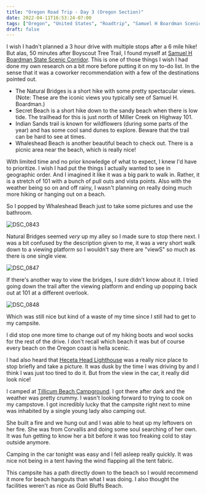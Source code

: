 ```yaml
---
title: "Oregon Road Trip - Day 3 (Oregon Section)"
date: 2022-04-11T16:53:24-07:00
tags: ["Oregon", "United States", "Roadtrip", "Samuel H Boardman Scenic Corridor"]
draft: false
---
```


I wish I hadn't planned a 3 hour drive with multiple stops after a 6 mile hike! But alas, 50 minutes after Boyscout Tree Trail, I found myself at [Samuel H Boardman State Scenic Corridor](https://stateparks.oregon.gov/index.cfm?do=park.profile&parkId=56). This is one of those things I wish I had done my own research on a bit more before putting it on my to-do list. In the sense that it was a coworker recommendation with a few of the destinations pointed out.

- The Natural Bridges is a short hike with some pretty spectacular views. (Note: These are the iconic views you typically see of Samuel H. Boardman.)
- Secret Beach is a short hike down to the sandy beach when there is low tide. The trailhead for this is just north of Miller Creek on Highway 101. 
- Indian Sands trail is known for wildflowers (during some parts of the year) and has some cool sand dunes to explore. Beware that the trail can be hard to see at times.
- Whaleshead Beach is another beautiful beach to check out. There is a picnic area near the beach, which is really nice!

With limited time and no prior knowledge of what to expect, I knew I'd have to prioritize. I wish I had put the things I actually wanted to see in geographic order. And I imagined it like it was a big park to walk in. Rather, it is a stretch of 101 with a bunch of pull outs and vista points. Also with the weather being so on and off rainy, I wasn't planning on really doing much more hiking or hanging out on a beach.

So I popped by Whaleshead Beach just to take some pictures and use the bathroom.

![DSC_0843](/images/DSC_0843.png)

Natural Bridges seemed _very_ up my alley so I made sure to stop there next. I was a bit confused by the description given to me, it was a very short walk down to a viewing platform so I wouldn't say there are "viewS" so much as there is one single view. 

![DSC_0847](/images/DSC_0847.png)

If there's another way to view the bridges, I sure didn't know about it. I tried going down the trail after the viewing platform and ending up popping back out at 101 at a different overlook.

![DSC_0848](/images/DSC_0848.png)

Which was still nice but kind of a waste of my time since I still had to get to my campsite.

I did stop one more time to change out of my hiking boots and wool socks for the rest of the drive. I don't recall which beach it was but of course every beach on the Oregon coast is hella scenic.

I had also heard that [Heceta Head Lighthouse](https://stateparks.oregon.gov/index.cfm?do=park.profile&parkId=86) was a really nice place to stop briefly and take a picture. It was dusk by the time I was driving by and I think I was just too tired to do it. But from the view in the car, it really did look nice!

I camped at [Tillicum Beach Campground](https://www.recreation.gov/camping/campgrounds/233965). I got there after dark and the weather was pretty crummy. I wasn't looking forward to trying to cook on my campstove. I got incredibly lucky that the campsite right next to mine was inhabited by a single young lady also camping out.

She built a fire and we hung out and I was able to heat up my leftovers on her fire. She was from Corvallis and doing some soul searching of her own. It was fun getting to know her a bit before it was too freaking cold to stay outside anymore.

Camping in the car tonight was easy and I fell asleep really quickly. It was nice not being in a tent having the wind flapping all the tent fabric.

This campsite has a path directly down to the beach so I would recommend it more for beach hangouts than what I was doing. I also thought the facilities weren't as nice as Gold Bluffs Beach.